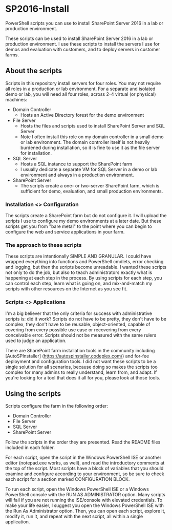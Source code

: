 # SP2016-Install
PowerShell scripts you can use to install SharePoint Server 2016 in a lab or production environment.

These scripts can be used to install SharePoint Server 2016 in a lab or production environment. I use these scripts to install the servers I use for demos and evaluation with customers, and to deploy servers in customer farms.

## About the scripts

Scripts in this repository install servers for four roles. You may not require all roles in a production or lab environment. For a separate and isolated demo or lab, you will need all four roles, across 2-4 virtual (or physical) machines:

* Domain Controller
  * Hosts an Active Directory forest for the demo environment
* File Server
  * Hosts the files and scripts used to install SharePoint Server and SQL Server
  * Note I often install this role on my domain controller in a small demo or lab environment. The domain controller itself is not heavily burdened during installation, so it is fine to use it as the file server for installation.
* SQL Server
  * Hosts a SQL instance to support the SharePoint farm
  * I usually dedicate a separate VM for SQL Server in a demo or lab environment and always in a production environment.
* SharePoint Server
  * The scripts create a one- or two-server SharePoint farm, which is sufficient for demo, evaluation, and small production environments.

### Installation <> Configuration

The scripts create a SharePoint farm but do not configure it. I will upload the scripts I use to configure my demo environments at a later date. But these scripts get you from "bare metal" to the point where you can begin to configure the web and service applications in your farm.

### The approach to these scripts

These scripts are intentionally SIMPLE AND GRANULAR. I could have wrapped everything into functions and PowerShell cmdlets, error checking and logging, but then the scripts become unreadable. I wanted these scripts not only to do the job, but also to teach administrators exactly what is happening at each step in the process. By using scripts for each step, you can control each step, learn what is going on, and mix-and-match my scripts with other resources on the Internet as you see fit.

### Scripts <> Applications

I'm a big believer that the only criteria for success with administrative scripts is: did it work? Scripts do not have to be pretty, they don't have to be complex, they don't have to be reusable, object-oriented, capable of covering from every possible use case or recovering from every conceivable error. Scripts should not be measured with the same rulers used to judge an application. 

There are SharePoint farm installation tools in the community including [AutoSPInstaller] (https://autospinstaller.codeplex.com/) and for-fee deployment and configuration tools. I did not want these scripts to be a single solution for all scenarios, because doing so makes the scripts too complex for many admins to really understand, learn from, and adapt.  If you're looking for a tool that does it all for you, please look at those tools.

## Using the scripts

Scripts configure the farm in the following order:

- Domain Controller
- File Server
- SQL Server
- SharePoint Server

Follow the scripts in the order they are presented. Read the README files included in each folder.

For each script, open the script in the Windows PowerShell ISE or another editor (notepad.exe works, as well), and read the introductory comments at the top of the script. Most scripts have a block of variables that you should examine and configure according to your environment, so be sure to check each script for a section marked CONFIGURATION BLOCK. 

To run each script, open the Windows PowerShell ISE or a Windows PowerShell console with the RUN AS ADMINISTRATOR option. Many scripts will fail if you are not running the ISE/console with elevated credentials.  To make your life easier, I suggest you open the Windows PowerShell ISE with the Run As Administrator option. Then, you can open each script, explore it, modify it, run it, and repeat with the next script, all within a single application.

